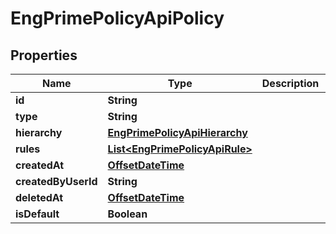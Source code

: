 
# EngPrimePolicyApiPolicy

## Properties
Name | Type | Description | Notes
------------ | ------------- | ------------- | -------------
**id** | **String** |  |  [optional]
**type** | **String** |  |  [optional]
**hierarchy** | [**EngPrimePolicyApiHierarchy**](EngPrimePolicyApiHierarchy.md) |  |  [optional]
**rules** | [**List&lt;EngPrimePolicyApiRule&gt;**](EngPrimePolicyApiRule.md) |  |  [optional]
**createdAt** | [**OffsetDateTime**](OffsetDateTime.md) |  |  [optional]
**createdByUserId** | **String** |  |  [optional]
**deletedAt** | [**OffsetDateTime**](OffsetDateTime.md) |  |  [optional]
**isDefault** | **Boolean** |  |  [optional]



